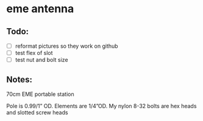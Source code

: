 # eme antenna

## Todo:
- [ ] reformat pictures so they work on github
- [ ] test flex of slot
- [ ] test nut and bolt size

## Notes:
70cm EME portable station

Pole is 0.99/1” OD. Elements are 1/4”OD. My nylon 8-32 bolts are hex heads and slotted screw heads
